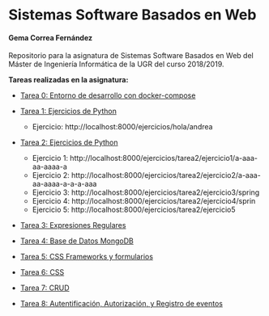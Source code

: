 # Sistemas Software Basados en Web

#### Gema Correa Fernández

Repositorio para la asignatura de Sistemas Software Basados en Web del Máster de Ingeniería Informática de la UGR del curso 2018/2019.

**Tareas realizadas en la asignatura:**

- [Tarea 0: Entorno de desarrollo con docker-compose](https://github.com/Gecofer/MII_SSBW_1819/tree/master/Tarea%200)


- [Tarea 1: Ejercicios de Python](https://github.com/Gecofer/MII_SSBW_1819/tree/master/Tarea%201)
  - Ejercicio: http://localhost:8000/ejercicios/hola/andrea


- [Tarea 2: Ejercicios de Python](https://github.com/Gecofer/MII_SSBW_1819/tree/master/Tarea%202)
  - Ejercicio 1: http://localhost:8000/ejercicios/tarea2/ejercicio1/a-aaa-aa-aaaa-a
  - Ejercicio 2: http://localhost:8000/ejercicios/tarea2/ejercicio2/a-aaa-aa-aaaa-a-a-a-aaa
  - Ejercicio 3: http://localhost:8000/ejercicios/tarea2/ejercicio3/spring
  - Ejercicio 4: http://localhost:8000/ejercicios/tarea2/ejercicio4/sprin
  - Ejercicio 5: http://localhost:8000/ejercicios/tarea2/ejercicio5


- [Tarea 3: Expresiones Regulares](https://github.com/Gecofer/MII_SSBW_1819/tree/master/Tarea%203)

- [Tarea 4: Base de Datos MongoDB](https://github.com/Gecofer/MII_SSBW_1819/tree/master/Tarea%204)

- [Tarea 5: CSS Frameworks y formularios](https://github.com/Gecofer/MII_SSBW_1819/tree/master/Tarea%205)

- [Tarea 6: CSS](https://github.com/Gecofer/MII_SSBW_1819/tree/master/Tarea%206)

- [Tarea 7: CRUD](https://github.com/Gecofer/MII_SSBW_1819/tree/master/Tarea%207)

- [Tarea 8: Autentificación, Autorización, y Registro de eventos](https://github.com/Gecofer/MII_SSBW_1819/tree/master/Tarea%208)
